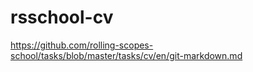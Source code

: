# rsschool-cv
https://github.com/rolling-scopes-school/tasks/blob/master/tasks/cv/en/git-markdown.md
